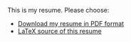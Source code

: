 This is my resume. Please choose:

* [Download my resume in PDF format](https://github.com/prkince/resume_prk/raw/master/resume_prk.pdf)
* [LaTeX source of this resume](https://github.com/prkince/resume_prk/blob/master/resume_prk.tex)
